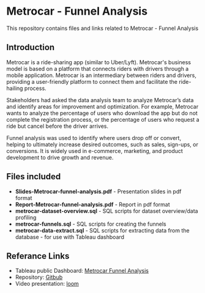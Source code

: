 # Metrocar - Funnel Analysis

This repository contains files and links related to Metrocar - Funnel Analysis

## Introduction

Metrocar is a ride-sharing app (similar to Uber/Lyft). Metrocar's business model is based on a
platform that connects riders with drivers through a mobile application. Metrocar is an
intermediary between riders and drivers, providing a user-friendly platform to connect them and
facilitate the ride-hailing process.

Stakeholders had asked the data analysis team to analyze Metrocar’s data and identify areas
for improvement and optimization. For example, Metrocar wants to analyze the percentage of
users who download the app but do not complete the registration process, or the percentage of
users who request a ride but cancel before the driver arrives.

Funnel analysis was used to identify where users drop off or convert, helping to ultimately
increase desired outcomes, such as sales, sign-ups, or conversions. It is widely used in
e-commerce, marketing, and product development to drive growth and revenue.

## Files included

- **Slides-Metrocar-funnel-analysis.pdf** - Presentation slides in pdf format
- **Report-Metrocar-funnel-analysis.pdf** - Report in pdf format
- **metrocar-dataset-overview.sql** - SQL scripts for dataset overview/data profiling
- **metrocar-funnels.sql** - SQL scripts for creating the funnels
- **metrocar-data-extract.sql** - SQL scripts for extracting data from the database - for use with Tableau dashboard

## Referance Links

- Tableau public Dashboard: [Metrocar Funnel Analysis](https://public.tableau.com/app/profile/r.h1008/viz/Metrocar-FunnelAnalysis_16978466864670/Metrocar-FunnelAnalysis)
- Repository: [Gitbub](https://github.com/ranga4all1/metrocar-funnel-analysis)
- Video presentation: [loom](https://www.loom.com/share/d8ef5c8606614198aaf7f9c3b1883616?sid=e4897ccb-6f59-4402-b545-8cfeb9827cfc)
